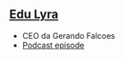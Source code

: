 
## [Edu Lyra](https://www.linkedin.com/in/edu-lyra/)
- CEO da Gerando Falcoes
- [Podcast episode](https://open.spotify.com/episode/07rFU5cxSDTRTVrb6Xqyyz?si=f0bb6897800c45f4)
